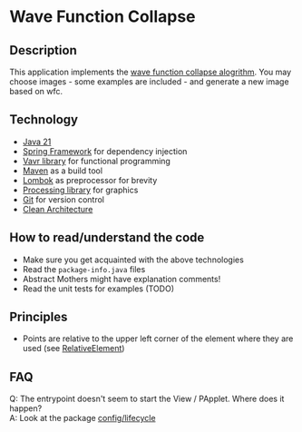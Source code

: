 # Wave Function Collapse
## Description

This application implements the [wave function collapse alogrithm](https://en.wikipedia.org/wiki/Model_synthesis).
You may choose images - some examples are included - and generate a new image based on wfc.

## Technology

- [Java 21](https://docs.oracle.com/en/java/javase/21/)
- [Spring Framework](https://spring.io/projects/spring-framework) for dependency injection
- [Vavr library](https://vavr.io/) for functional programming
- [Maven](https://maven.apache.org/) as a build tool
- [Lombok](https://projectlombok.org/) as preprocessor for brevity
- [Processing library](https://processing.org/) for graphics
- [Git](https://git-scm.com/) for version control
- [Clean Architecture](https://blog.cleancoder.com/uncle-bob/2012/08/13/the-clean-architecture.html)

## How to read/understand the code

- Make sure you get acquainted with the above technologies
- Read the `package-info.java` files
- Abstract Mothers might have explanation comments!
- Read the unit tests for examples (TODO)

## Principles

- Points are relative to the upper left corner of the element where they are used (see [RelativeElement](src/main/java/dev/pschmalz/wave_function_collapse/infrastructure/view/RelativeElement.java))

## FAQ

Q: The entrypoint doesn't seem to start the View / PApplet. Where does it happen?<br>
A: Look at the package [config/lifecycle](src/main/java/dev/pschmalz/wave_function_collapse/config/lifecycle/package-info.java)